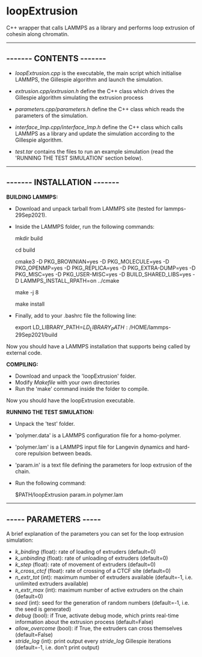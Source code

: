 # loopExtrusion

C++ wrapper that calls LAMMPS as a library and performs loop extrusion of cohesin along chromatin.

------------------------
------- CONTENTS -------
------------------------

- *loopExtrusion.cpp* is the executable, the main script which initialise LAMMPS, the Gillespie algorithm and launch the simulation.

- *extrusion.cpp/extrusion.h* define the C++ class which drives the Gillespie algorithm simulating the extrusion process

- *parameters.cpp/parameters.h* define the C++ class which reads the parameters of the simulation.

- *interface_lmp.cpp/interface_lmp.h* define the C++ class which calls LAMMPS as a library and update the simulation according to the Gillespie algorithm.

- *test.tar* contains the files to run an example simulation (read the 'RUNNING THE TEST SIMULATION' section below). 


----------------------------
------- INSTALLATION -------
----------------------------

**BUILDING LAMMPS:**

- Download and unpack tarball from LAMMPS site (tested for lammps-29Sep2021).
- Inside the LAMMPS folder, run the following commands:

    mkdir build

    cd build

    cmake3 -D PKG_BROWNIAN=yes -D PKG_MOLECULE=yes -D PKG_OPENMP=yes -D PKG_REPLICA=yes -D PKG_EXTRA-DUMP=yes -D PKG_MISC=yes -D PKG_USER-MISC=yes -D BUILD_SHARED_LIBS=yes -D LAMMPS_INSTALL_RPATH=on ../cmake

    make -j 8

    make install

- Finally, add to your .bashrc file the following line: 

    export LD_LIBRARY_PATH=$LD_LIBRARY_PATH:/$HOME/lammps-29Sep2021/build

Now you should have a LAMMPS installation that supports being called by external code.

**COMPILING:**

- Download and unpack the 'loopExtrusion' folder.
- Modify *Makefile* with your own directories 
- Run the 'make' command inside the folder to compile.

Now you should have the loopExtrusion executable.

**RUNNING THE TEST SIMULATION:** 

- Unpack the 'test' folder.
- 'polymer.data' is a LAMMPS configuration file for a homo-polymer.
- 'polymer.lam' is a LAMMPS input file for Langevin dynamics and hard-core repulsion between beads.
- 'param.in' is a text file defining the parameters for loop extrusion of the chain.
- Run the following command: 
 
    $PATH/loopExtrusion param.in polymer.lam 
    
----------------------
----- PARAMETERS -----
----------------------

A brief explanation of the parameters you can set for the loop extrusion simulation:

- *k_binding* (float): rate of loading of extruders (default=0)
- *k_unbinding* (float): rate of unloading of extruders (default=0)
- *k_step* (float): rate of movement of extruders (default=0)
- *k_cross_ctcf* (float): rate of crossing of a CTCF site (default=0)
- *n_extr_tot* (int): maximum number of extruders available (default=-1, i.e. unlimited extruders available)
- *n_extr_max* (int): maximum number of active extruders on the chain (default=0)
- *seed* (int): seed for the generation of random numbers (default=-1, i.e. the seed is generated)
- *debug* (bool): if True, activate debug mode, which prints real-time information about the extrusion process (default=False)
- *allow_overcome* (bool): if True, the extruders can cross themselves (default=False)
- *stride_log* (int): print output every *stride_log* Gillespie iterations (default=-1, i.e. don't print output)
